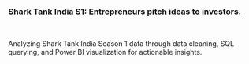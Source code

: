 
<h3>Shark Tank India S1: Entrepreneurs pitch ideas to investors.</h3>
<p>&nbsp;</p>
Analyzing Shark Tank India Season 1 data through data cleaning, SQL querying, and Power BI visualization for actionable insights.
